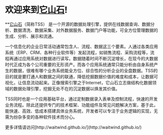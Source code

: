欢迎来到[它山石](http://waitwind.github.io/)!
============

**[它山石](http://waitwind.github.io/)（简称TSS） 是一个开源的数据处理引擎，提供在线数据查询、数据分析、数据清洗、数据采集、对外数据服务、数据门户等功能，可全方位管理数据的生成、分析、展示和流通。
</p>
<p>一个信息化的企业日常活动通常包含人、流程、数据这三个要素。人通过各类应用系统（ERP、CRM、各种行业软件等）发起流程，如销售流程、采购流程等，流程再通过应用系统对数据进行读写。数据随着时间不断沉淀增长，在现今的大数据时代正成为各个公司重要的无形资产。而各个应用系统通常只能分析由自身系统产生的数据，很难有哪个业务系统能全方位、综合性的分析企业的全盘数据。TSS的目的就是要打通人和数据之间的联通，降低挖掘数据价值的难度和成本，让数据可视化，让信息流动起来。正像搜索引擎之于Internet，它山石立志做结构化数据领域的数据处理引擎，挖掘无处不在的沉淀数据以焕发其价值。
</p>
<p>TSS同时也是一个应用基础平台，通过定制数据录入表单及控制流程，快速的开发业务流程。除此还提供专门的技术框架、功能组件及常见问题解决方案，基于此，能快速、高效、低成本搭建具体业务系统，开发者可以专注于业务逻辑的实现，无需为纷杂多变的各种软件技术而分心。</p>
更多详情请访问[http://waitwind.github.io/](http://waitwind.github.io/)
